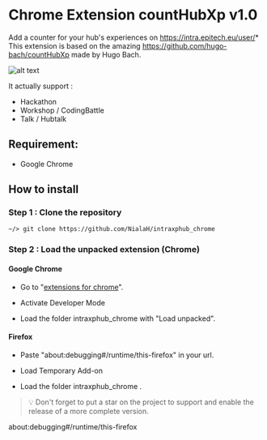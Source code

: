 # Chrome Extension countHubXp v1.0

Add a counter for your hub's experiences on https://intra.epitech.eu/user/*
This extension is based on the amazing https://github.com/hugo-bach/countHubXp made by Hugo Bach.

![alt text](https://nsa40.casimages.com/img/2021/02/22//210222040503169949.jpg)

It actually support :

- Hackathon
- Workshop / CodingBattle
- Talk / Hubtalk

## Requirement:

- Google Chrome

## How to install

### Step 1 : Clone the repository

```
~/> git clone https://github.com/NialaH/intraxphub_chrome
```

### Step 2 : Load the unpacked extension (Chrome)

#### Google Chrome

- Go to "[extensions for chrome](chrome://extensions/)".

- Activate Developer Mode

- Load the folder intraxphub_chrome with "Load unpacked".

#### Firefox

- Paste "about:debugging#/runtime/this-firefox" in your url.

- Load Temporary Add-on

- Load the folder intraxphub_chrome .

> :bulb: Don't forget to put a star on the project to support and enable the release of a more complete version.

about:debugging#/runtime/this-firefox
